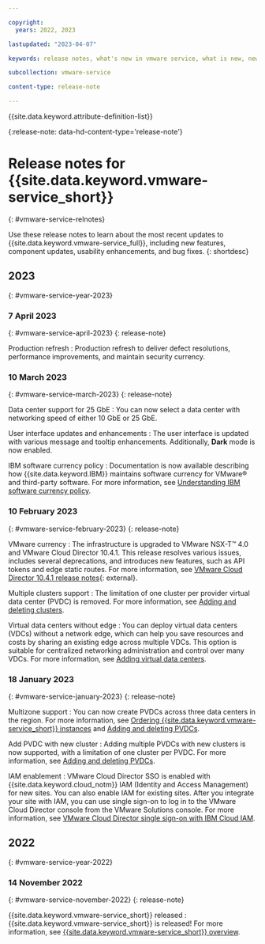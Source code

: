 ```yaml
---

copyright:
  years: 2022, 2023

lastupdated: "2023-04-07"

keywords: release notes, what's new in vmware service, what is new, new features, vmware release notes, vmware service

subcollection: vmware-service

content-type: release-note

---
```


{{site.data.keyword.attribute-definition-list}}

{:release-note: data-hd-content-type='release-note'}

# Release notes for {{site.data.keyword.vmware-service_short}}
{: #vmware-service-relnotes}

Use these release notes to learn about the most recent updates to {{site.data.keyword.vmware-service_full}}, including new features, component updates, usability enhancements, and bug fixes.
{: shortdesc}

## 2023
{: #vmware-service-year-2023}

### 7 April 2023
{: #vmware-service-april-2023}
{: release-note}

Production refresh
:   Production refresh to deliver defect resolutions, performance improvements, and maintain security currency.

### 10 March 2023
{: #vmware-service-march-2023}
{: release-note}

Data center support for 25 GbE
:   You can now select a data center with networking speed of either 10 GbE or 25 GbE.

User interface updates and enhancements
:   The user interface is updated with various message and tooltip enhancements. Additionally, **Dark** mode is now enabled.

IBM software currency policy
:   Documentation is now available describing how {{site.data.keyword.IBM}} maintains software currency for VMware® and third-party software. For more information, see [Understanding IBM software currency policy](/docs/vmware-service?topic=vmware-service-policies).

### 10 February 2023
{: #vmware-service-february-2023}
{: release-note}

VMware currency
:   The infrastructure is upgraded to VMware NSX-T™ 4.0 and VMware Cloud Director 10.4.1. This release resolves various issues, includes several deprecations, and introduces new features, such as API tokens and edge static routes. For more information, see [VMware Cloud Director 10.4.1 release notes](https://docs.vmware.com/en/VMware-Cloud-Director/10.4.1/rn/vmware-cloud-director-1041-release-notes/index.html){: external}.

Multiple clusters support
:   The limitation of one cluster per provider virtual data center (PVDC) is removed. For more information, see [Adding and deleting clusters](/docs/vmware-service?topic=vmware-service-cluster-adding-deleting).

Virtual data centers without edge
:   You can deploy virtual data centers (VDCs) without a network edge, which can help you save resources and costs by sharing an existing edge across multiple VDCs. This option is suitable for centralized networking administration and control over many VDCs. For more information, see [Adding virtual data centers](/docs/vmware-service?topic=vmware-service-vdc-adding).

### 18 January 2023
{: #vmware-service-january-2023}
{: release-note}

Multizone support
:   You can now create PVDCs across three data centers in the region. For more information, see [Ordering {{site.data.keyword.vmware-service_short}} instances](/docs/vmware-service?topic=vmware-service-tenant-ordering) and [Adding and deleting PVDCs](/docs/vmware-service?topic=vmware-service-pvdc-adding-deleting).

Add PVDC with new cluster
:   Adding multiple PVDCs with new clusters is now supported, with a limitation of one cluster per PVDC. For more information, see [Adding and deleting PVDCs](/docs/vmware-service?topic=vmware-service-pvdc-adding-deleting).

IAM enablement
:   VMware Cloud Director SSO is enabled with {{site.data.keyword.cloud_notm}} IAM (Identity and Access Management) for new sites. You can also enable IAM for existing sites. After you integrate your site with IAM, you can use single sign-on to log in to the VMware Cloud Director console from the VMware Solutions console. For more information, see [VMware Cloud Director single sign-on with IBM Cloud IAM](/docs/vmware-service?topic=vmware-service-iam-integration).

## 2022
{: #vmware-service-year-2022}

### 14 November 2022
{: #vmware-service-november-2022}
{: release-note}

{{site.data.keyword.vmware-service_short}} released
:   {{site.data.keyword.vmware-service_short}} is released! For more information, see [{{site.data.keyword.vmware-service_short}} overview](/docs/vmware-service?topic=vmware-service-vmware-aas-overview).
